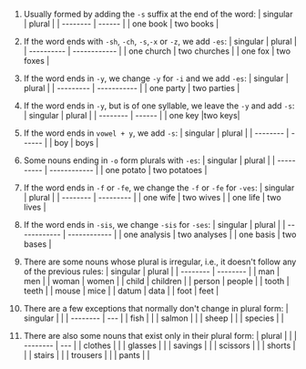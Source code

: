 1. Usually formed by adding the `-s` suffix at the end of the word:
| singular | plural |
| -------- | ------ |
| one book | two books        |

2. If the word ends with `-sh`, `-ch`, `-s`,`-x` or `-z`, we add `-es`:
| singular   | plural       |
| ---------- | ------------ |
| one church | two churches |
| one fox    | two foxes             |

3. If the word ends in `-y`, we change `-y` for `-i` and we add `-es`:
| singular  | plural      |
| --------- | ----------- |
| one party | two parties |

4. If the word ends in `-y`, but is of one syllable, we leave the `-y` and add `-s`:
| singular | plural |
| -------- | ------ |
| one key  |two keys|

5. If the word ends in `vowel + y`, we add `-s`:
| singular | plural |
| -------- | ------ |
| boy      | boys   |

6. Some nouns ending in `-o` form plurals with `-es`:
| singular   | plural       |
| ---------- | ------------ |
| one potato | two potatoes |

7. If the word ends in `-f` or `-fe`, we change the `-f` or `-fe` for `-ves`:
| singular | plural    |
| -------- | --------- |
| one wife | two wives |
| one life | two lives |

8. If the word ends in `-sis`, we change `-sis` for `-ses`:
| singular     | plural       |
| ------------ | ------------ |
| one analysis | two analyses |
| one basis    | two bases    |

9. There are some nouns whose plural is irregular, i.e., it doesn't follow any of the previous rules:
| singular | plural   |
| -------- | -------- |
| man      | men      |
| woman    | women    |
| child    | children |
| person   | people   |
| tooth    | teeth    |
| mouse    | mice     |
| datum    | data     |
| foot     | feet     |

10. There are a few exceptions that normally don't change in plural form:
| singular |     |
| -------- | --- |
| fish     |     |
| salmon   |     |
| sheep    |     |
| species  |     |

11. There are also some nouns that exist only in their plural form:
| plural   |     |
| -------- | --- |
| clothes  |     |
| glasses  |     |
| savings  |     |
| scissors |     |
| shorts   |     |
| stairs   |     |
| trousers |     |
| pants    |     |
